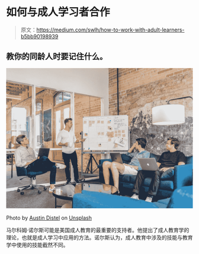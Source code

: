 # 如何与成人学习者合作

> 原文：<https://medium.com/swlh/how-to-work-with-adult-learners-b5bb90198939>

## 教你的同龄人时要记住什么。

![](img/9c8324c057a71577c56c32e91496a0d6.png)

Photo by [Austin Distel](https://unsplash.com/@austindistel?utm_source=unsplash&utm_medium=referral&utm_content=creditCopyText) on [Unsplash](https://unsplash.com/t/business-work?utm_source=unsplash&utm_medium=referral&utm_content=creditCopyText)

马尔科姆·诺尔斯可能是美国成人教育的最重要的支持者。他提出了成人教育学的理论，也就是成人学习中应用的方法。诺尔斯认为，成人教育中涉及的技能与教育学中使用的技能截然不同。
